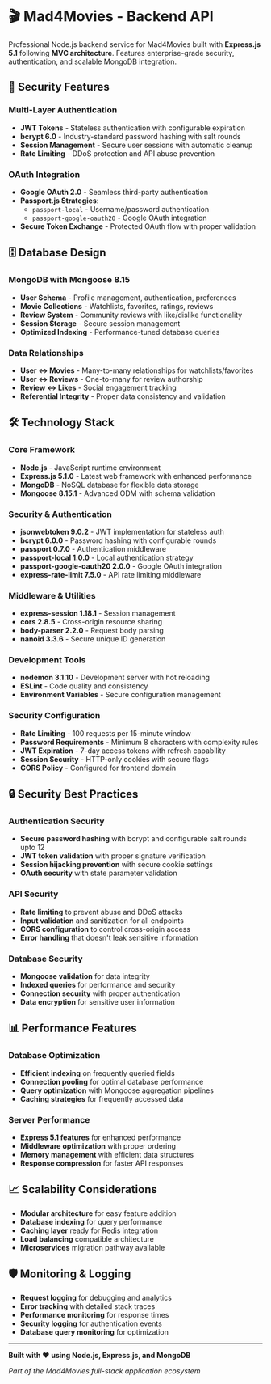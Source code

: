 # 🎬 Mad4Movies - Backend API

Professional Node.js backend service for Mad4Movies built with **Express.js 5.1** following **MVC architecture**. Features enterprise-grade security, authentication, and scalable MongoDB integration.

## 🔐 **Security Features**

### **Multi-Layer Authentication**
* **JWT Tokens** - Stateless authentication with configurable expiration
* **bcrypt 6.0** - Industry-standard password hashing with salt rounds
* **Session Management** - Secure user sessions with automatic cleanup
* **Rate Limiting** - DDoS protection and API abuse prevention

### **OAuth Integration**
* **Google OAuth 2.0** - Seamless third-party authentication
* **Passport.js Strategies**:
  * `passport-local` - Username/password authentication
  * `passport-google-oauth20` - Google OAuth integration
* **Secure Token Exchange** - Protected OAuth flow with proper validation

## 🗄️ **Database Design**

### **MongoDB with Mongoose 8.15**
* **User Schema** - Profile management, authentication, preferences
* **Movie Collections** - Watchlists, favorites, ratings, reviews
* **Review System** - Community reviews with like/dislike functionality
* **Session Storage** - Secure session management
* **Optimized Indexing** - Performance-tuned database queries

### **Data Relationships**
* **User ↔ Movies** - Many-to-many relationships for watchlists/favorites
* **User ↔ Reviews** - One-to-many for review authorship
* **Review ↔ Likes** - Social engagement tracking
* **Referential Integrity** - Proper data consistency and validation

## 🛠️ **Technology Stack**

### **Core Framework**
* **Node.js** - JavaScript runtime environment
* **Express.js 5.1.0** - Latest web framework with enhanced performance
* **MongoDB** - NoSQL database for flexible data storage
* **Mongoose 8.15.1** - Advanced ODM with schema validation

### **Security & Authentication**
* **jsonwebtoken 9.0.2** - JWT implementation for stateless auth
* **bcrypt 6.0.0** - Password hashing with configurable rounds
* **passport 0.7.0** - Authentication middleware
* **passport-local 1.0.0** - Local authentication strategy
* **passport-google-oauth20 2.0.0** - Google OAuth integration
* **express-rate-limit 7.5.0** - API rate limiting middleware

### **Middleware & Utilities**
* **express-session 1.18.1** - Session management
* **cors 2.8.5** - Cross-origin resource sharing
* **body-parser 2.2.0** - Request body parsing
* **nanoid 3.3.6** - Secure unique ID generation

### **Development Tools**
* **nodemon 3.1.10** - Development server with hot reloading
* **ESLint** - Code quality and consistency
* **Environment Variables** - Secure configuration management

### **Security Configuration**
* **Rate Limiting** - 100 requests per 15-minute window
* **Password Requirements** - Minimum 8 characters with complexity rules
* **JWT Expiration** - 7-day access tokens with refresh capability
* **Session Security** - HTTP-only cookies with secure flags
* **CORS Policy** - Configured for frontend domain

## 🔒 **Security Best Practices**

### **Authentication Security**
* **Secure password hashing** with bcrypt and configurable salt rounds upto 12
* **JWT token validation** with proper signature verification
* **Session hijacking prevention** with secure cookie settings
* **OAuth security** with state parameter validation

### **API Security**
* **Rate limiting** to prevent abuse and DDoS attacks
* **Input validation** and sanitization for all endpoints
* **CORS configuration** to control cross-origin access
* **Error handling** that doesn't leak sensitive information

### **Database Security**
* **Mongoose validation** for data integrity
* **Indexed queries** for performance and security
* **Connection security** with proper authentication
* **Data encryption** for sensitive user information

## 📊 **Performance Features**

### **Database Optimization**
* **Efficient indexing** on frequently queried fields
* **Connection pooling** for optimal database performance
* **Query optimization** with Mongoose aggregation pipelines
* **Caching strategies** for frequently accessed data

### **Server Performance**
* **Express 5.1 features** for enhanced performance
* **Middleware optimization** with proper ordering
* **Memory management** with efficient data structures
* **Response compression** for faster API responses

## 📈 **Scalability Considerations**

* **Modular architecture** for easy feature addition
* **Database indexing** for query performance
* **Caching layer** ready for Redis integration
* **Load balancing** compatible architecture
* **Microservices** migration pathway available

## 🛡️ **Monitoring & Logging**

* **Request logging** for debugging and analytics
* **Error tracking** with detailed stack traces
* **Performance monitoring** for response times
* **Security logging** for authentication events
* **Database query monitoring** for optimization

---

**Built with ❤️ using Node.js, Express.js, and MongoDB**

*Part of the Mad4Movies full-stack application ecosystem*